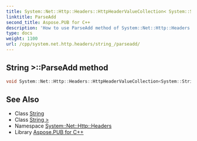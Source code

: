 ```yaml
---
title: System::Net::Http::Headers::HttpHeaderValueCollection< System::String >::ParseAdd method
linktitle: ParseAdd
second_title: Aspose.PUB for C++
description: 'How to use ParseAdd method of System::Net::Http::Headers::HttpHeaderValueCollection< System::String > class in C++.'
type: docs
weight: 1100
url: /cpp/system.net.http.headers/string_/parseadd/
---
```

## String >::ParseAdd method




```cpp
void System::Net::Http::Headers::HttpHeaderValueCollection<System::String>::ParseAdd(String input)
```

## See Also

* Class [String](../../../system/string/)
* Class [String >](../)
* Namespace [System::Net::Http::Headers](../../)
* Library [Aspose.PUB for C++](../../../)
